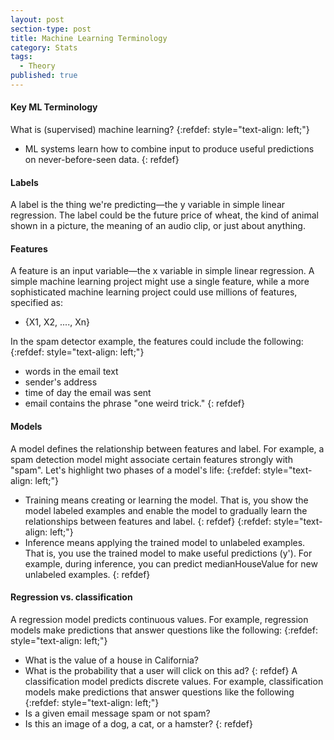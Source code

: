 ```yaml
---
layout: post
section-type: post
title: Machine Learning Terminology
category: Stats
tags:
  - Theory
published: true
---
```


#### Key ML Terminology
What is (supervised) machine learning? 
{:refdef: style="text-align: left;"}
- ML systems learn how to combine input to produce useful predictions on never-before-seen data.
{: refdef}
#### Labels
A label is the thing we're predicting—the y variable in simple linear regression. The label could be the future price of wheat, the kind of animal shown in a picture, the meaning of an audio clip, or just about anything.
#### Features
A feature is an input variable—the x variable in simple linear regression. A simple machine learning project might use a single feature, while a more sophisticated machine learning project could use millions of features, specified as:
- {X1, X2, ...., Xn}

In the spam detector example, the features could include the following:
{:refdef: style="text-align: left;"}
- words in the email text
- sender's address
- time of day the email was sent
- email contains the phrase "one weird trick."
{: refdef}
#### Models
A model defines the relationship between features and label. For example, a spam detection model might associate certain features strongly with "spam". Let's highlight two phases of a model's life:
{:refdef: style="text-align: left;"}
- Training means creating or learning the model. That is, you show the model labeled examples and enable the model to gradually learn the relationships between features and label.
{: refdef}
{:refdef: style="text-align: left;"}
- Inference means applying the trained model to unlabeled examples. That is, you use the trained model to make useful predictions (y'). For example, during inference, you can predict medianHouseValue for new unlabeled examples.
{: refdef}
#### Regression vs. classification
A regression model predicts continuous values. For example, regression models make predictions that answer questions like the following:
{:refdef: style="text-align: left;"}
- What is the value of a house in California?
- What is the probability that a user will click on this ad?
{: refdef}
A classification model predicts discrete values. For example, classification models make predictions that answer questions like the following
{:refdef: style="text-align: left;"}
- Is a given email message spam or not spam?
- Is this an image of a dog, a cat, or a hamster?
{: refdef}
